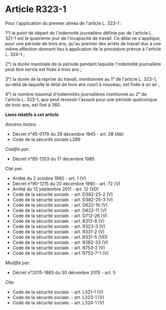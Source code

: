 # Article R323-1

Pour l'application du premier alinéa de l'article L. 323-1 : 

1°) le point de départ de l'indemnité journalière définie par de l'article L. 321-1 est le quatrième jour de l'incapacité de
travail. Ce délai ne s'applique, pour une période de trois ans, qu'au premier des arrêts de travail dus à une même affection
donnant lieu à application de la procédure prévue à l'article L. 324-1 ; 

2°) la durée maximale de la période pendant laquelle l'indemnité journalière peut être servie est fixée à trois ans ; 

3°) la durée de la reprise du travail, mentionnée au 1° de l'article L. 323-1, au-delà de laquelle le délai de trois ans
court à nouveau, est fixée à un an ; 

4°) le nombre maximal d'indemnités journalières mentionné au 2° de l'article L. 323-1, que peut recevoir l'assuré pour une
période quelconque de trois ans, est fixé à 360.

**Liens relatifs à cet article**

_Anciens textes_:

  - Décret n°45-0179 du 29 décembre 1945 - art. 28 (Ab)
  - Code de la sécurité sociale L289

_Codifié par_:

  - Décret n°85-1353 du 17 décembre 1985

_Cité par_:

  - Arrêté du 2 octobre 1990 - art. 1 (V)
  - Décret n°90-1215 du 20 décembre 1990 - art. 72 (V)
  - Arrêté du 13 septembre 2011 - art. 12 (VD)
  - Code de la sécurité sociale. - art. D382-25-2 (V)
  - Code de la sécurité sociale. - art. D382-25-3 (V)
  - Code de la sécurité sociale. - art. D622-10 (V)
  - Code de la sécurité sociale. - art. D622-11 (V)
  - Code de la sécurité sociale. - art. D712-26 (V)
  - Code de la sécurité sociale. - art. R313-8 (V)
  - Code de la sécurité sociale. - art. R323-3 (V)
  - Code de la sécurité sociale. - art. R331-2 (V)
  - Code de la sécurité sociale. - art. R331-5 (VD)
  - Code de la sécurité sociale. - art. R382-33 (V)
  - Code de la sécurité sociale. - art. R753-2 (V)
  - Code de la sécurité sociale. - art. R753-7-1 (V)

_Modifié par_:

  - Décret n°2015-1865 du 30 décembre 2015 - art. 5

_Cite_:

  - Code de la sécurité sociale. - art. L321-1 (V)
  - Code de la sécurité sociale. - art. L323-1 (V)
  - Code de la sécurité sociale. - art. L324-1 (V)
